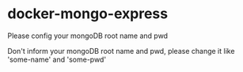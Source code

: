 # docker-mongo-express
Please config your mongoDB root name and pwd

Don't inform your mongoDB root name and pwd, please change it like 'some-name' and 'some-pwd'
